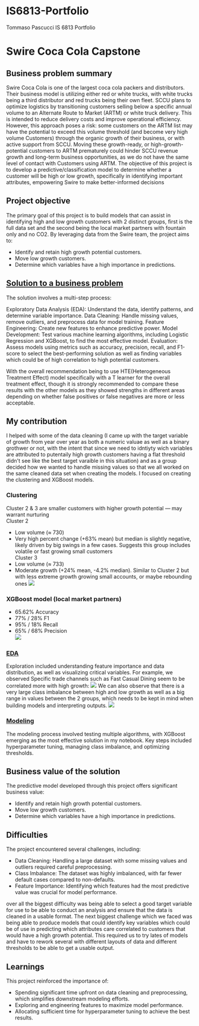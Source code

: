 # IS6813-Portfolio
Tommaso Pascucci
IS 6813 Portfolio

# Swire Coca Cola Capstone 
## Business problem summary
Swire Coca Cola is one of the largest coca cola packers and distributors. Their business model is utilizing either red or white trucks, with white trucks being a third distributor and red trucks being their own fleet.
SCCU plans to optimize logistics by transitioning customers selling below a specific annual volume to an Alternate Route to Market (ARTM) or white truck delivery. This is intended to reduce delivery costs and improve operational efficiency. However, this approach poses a risk: some customers on the ARTM list may have the potential to exceed this volume threshold (and become very high volume Customers) through the organic growth of their business, or with active support from SCCU. Moving these growth-ready, or high-growth-potential customers to ARTM prematurely could hinder SCCU revenue growth and long-term business opportunities, as we do not have the same level of contact with Customers using ARTM.
 The objective of this project is to develop a predictive/classification model to determine whether a customer will be high or low growth, specifically in identifying important attributes, empowering Swire to make better-informed decisions

## Project objective
The primary goal of this project is to build models that can assist in identifying high and low growth customers with 2 distinct groups, first is the full data set and the second being the local market partners with fountain only and no CO2. By leveraging data from the Swire team, the project aims to:

* Identify and retain high growth potential customers.
* Move low growth customers.
* Determine which variables have a high importance in predictions.

## [Solution to a business problem]([https://github.com/CSJoyce/HomeCreditProject/blob/main/practiceProjectModeling2.Rmd](https://github.com/TommasoPascucci/IS6813-Portfolio/blob/main/Capstone.ipynb))
The solution involves a multi-step process:

Exploratory Data Analysis (EDA): Understand the data, identify patterns, and determine variable importance.
Data Cleaning: Handle missing values, remove outliers, and preprocess data for model training.
Feature Engineering: Create new features to enhance predictive power.
Model Development: Test various machine learning algorithms, including Logistic Regression and XGBoost, to find the most effective model.
Evaluation: Assess models using metrics such as accuracy, precision, recall, and F1-score to select the best-performing solution as well as finding variables which could be of high correlation to high potential customers.  <br />

With the overall recommendation being to use HTE(Heterogeneous Treatment Effect) model specifically with a T learner for the overall treatment effect, though it is strongly recommended to compare these results with the other models as they showed strengths in different areas depending on whether false positives or false negatives are more or less acceptable.

## My contribution
I helped with some of the data cleaning (I came up with the target variable of growth from year over year as both a numeric valuae as well as a binary grothwer or not, with the intent that since we need to idntiyty wich variables are attributed to putentaily  high growth customers having a flat threshold didn't see like the best target varaible in this situation) and as a group decided how we wanted to handle missing values so that we all worked on the same cleaned data set when creating the models. I focused on creating the clustering and XGBoost models. 


### Clustering
Cluster 2 & 3 are smaller customers with higher growth potential — may warrant nurturing <br />
Cluster 2
* Low volume (≈ 730)
* Very high percent change (+63% mean) but median is slightly negative,  likely driven by big swings in a few cases. Suggests this group includes volatile or fast growing small customers <br />
Cluster  3
* Low volume (≈ 733)
* Moderate growth (+24% mean, -4.2% median). Similar to Cluster 2 but with less extreme growth  growing small accounts, or maybe rebounding ones
![](Picture/Clustering.png)
  
### XGBoost model (local market partners)
* 65.62% Accuracy
* 77% / 28% F1
* 95% / 18% Recall
* 65% / 68% Precision  <br />
![](Picture/XGboost.png)


### [EDA]([https://github.com/TommasoPascucci/Portfolio/blob/main/EDA.Rmd](https://github.com/TommasoPascucci/IS6813-Portfolio/blob/main/EDA.ipynb))
Exploration included understanding feature importance and data distribution, as well as visualizing critical variables. For example, we observed Specific trade channels such as Fast Casual Dining seem to be correlated more with high growth:
![](Picture/tradechannel.png)
We can also observe that there is a very large class imbalance between high and low growth as well as a big range in values between the 2 groups, which needs to be kept in mind when building models and interpreting outputs.
![](Picture/classimbance.png)

### [Modeling]([https://github.com/TommasoPascucci/Portfolio/blob/main/practiceProjectModeling2.Rmd](https://github.com/TommasoPascucci/IS6813-Portfolio/blob/main/Capstone.ipynb))
The modeling process involved testing multiple algorithms, with XGBoost emerging as the most effective solution in my notebook. Key steps included hyperparameter tuning, managing class imbalance, and optimizing thresholds.

## Business value of the solution
The predictive model developed through this project offers significant business value:

* Identify and retain high growth potential customers.
* Move low growth customers.
* Determine which variables have a high importance in predictions.

## Difficulties
The project encountered several challenges, including:

* Data Cleaning: Handling a large dataset with some missing values and outliers required careful preprocessing.
* Class Imbalance: The dataset was highly imbalanced, with far fewer default cases compared to non-defaults.
* Feature Importance: Identifying which features had the most predictive value was crucial for model performance.

over all the biggest difficulty was being able to select a good target variable for use to be able to conduct an analysis and ensure that the data is cleaned in a usable format. 
The next biggest challenge which we faced was being able to produce models that could identify key variables which could be of use in predicting which attributes care correlated to customers that would have a high growth potential. This required us to try lates of models and have to rework several with different layouts of data and different thresholds to be able to get a usable output.

## Learnings
This project reinforced the importance of:

* Spending significant time upfront on data cleaning and preprocessing, which simplifies downstream modeling efforts.
* Exploring and engineering features to maximize model performance.
* Allocating sufficient time for hyperparameter tuning to achieve the best results.


